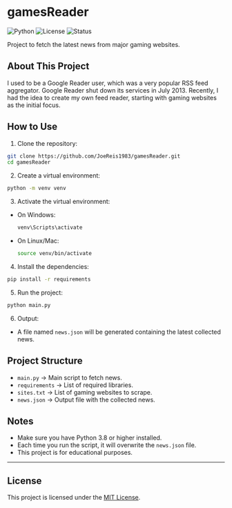 # gamesReader

![Python](https://img.shields.io/badge/Python-3.8%2B-blue)
![License](https://img.shields.io/badge/license-MIT-green)
![Status](https://img.shields.io/badge/status-Active-brightgreen)

Project to fetch the latest news from major gaming websites.

## About This Project

I used to be a Google Reader user, which was a very popular RSS feed aggregator. Google Reader shut down its services in July 2013. Recently, I had the idea to create my own feed reader, starting with gaming websites as the initial focus.

## How to Use

1. Clone the repository:

```bash
git clone https://github.com/JoeReis1983/gamesReader.git
cd gamesReader
```

2. Create a virtual environment:

```bash
python -m venv venv
```

3. Activate the virtual environment:

- On Windows:
  ```bash
  venv\Scripts\activate
  ```
- On Linux/Mac:
  ```bash
  source venv/bin/activate
  ```

4. Install the dependencies:

```bash
pip install -r requirements
```

5. Run the project:

```bash
python main.py
```

6. Output:

- A file named `news.json` will be generated containing the latest collected news.

## Project Structure

- `main.py` → Main script to fetch news.
- `requirements` → List of required libraries.
- `sites.txt` → List of gaming websites to scrape.
- `news.json` → Output file with the collected news.

## Notes

- Make sure you have Python 3.8 or higher installed.
- Each time you run the script, it will overwrite the `news.json` file.
- This project is for educational purposes.

---

## License

This project is licensed under the [MIT License](LICENSE).
